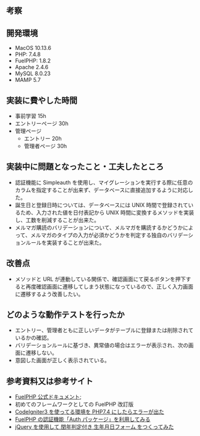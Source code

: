## 考察

## 開発環境

- MacOS 10.13.6
- PHP: 7.4.8
- FuelPHP: 1.8.2
- Apache 2.4.6
- MySQL 8.0.23
- MAMP 5.7

## 実装に費やした時間

- 事前学習 15h
- エントリーページ 30h
- 管理ページ
  - エントリー 20h
  - 管理者ページ 30h

## 実装中に問題となったこと・工夫したところ

- 認証機能に Simpleauth を使用し、マイグレーションを実行する際に任意のカラムを指定することが出来ず、データベースに直接追加するように対応した。
- 誕生日と登録日時については、データベースには UNIX 時間で登録されているため、入力された値を日付表記から UNIX 時間に変換するメソッドを実装し、工数を削減することが出来た。
- メルマガ購読のバリデーションについて、メルマガを購読するかどうかによって、メルマガのタイプの入力が必須かどうかを判定する独自のバリデーションルールを実装することが出来た。

## 改善点

- メソッドと URL が連動している関係で、確認画面にて戻るボタンを押下すると再度確認画面に遷移してしまう状態になっているので、正しく入力画面に遷移するよう改善したい。

## どのような動作テストを行ったか

- エントリー、管理者ともに正しいデータがテーブルに登録または削除されているかの確認。
- バリデーションルールに基づき、異常値の場合はエラーが表示され、次の画面に遷移しない。
- 意図した画面が正しく表示されている。

## 参考資料又は参考サイト

- [FuelPHP 公式ドキュメント](http://fuelphp.jp/docs/1.9/);
- 初めてのフレームワークとしての FuelPHP 改訂版
- [CodeIgniter3 を使ってる環境を PHP7.4 にしたらエラーが出た](https://lightwill.hatenablog.com/entry/2020/09/11/151914)
- [FuelPHP の認証機能「Auth パッケージ」を利用してみる](https://helog.jp/framework/fuelphp-auth/)
- [jQuery を使用して 閏年判定付き 生年月日フォーム をつくってみた](https://qiita.com/Haruka-Ogawa/items/ee6571a1331f9ea00688)
